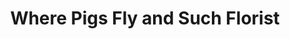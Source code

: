 ---
title: "Where Pigs Fly and Such Florist"
url: /indianapolis/where-pigs-fly-and-such-florist/
shop: florist
---